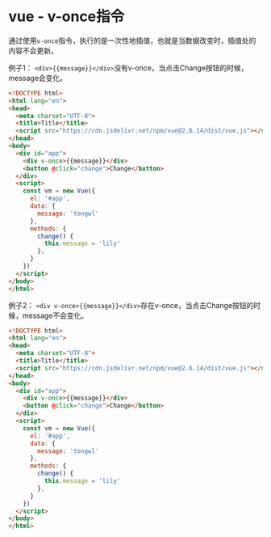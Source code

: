 # vue - v-once指令

通过使用`v-once`指令，执行的是一次性地插值，也就是当数据改变时，插值处的内容不会更新。

例子1：
`<div>{{message}}</div>`没有v-once，当点击Change按钮的时候，message会变化。

```html
<!DOCTYPE html>
<html lang="en">
<head>
  <meta charset="UTF-8">
  <title>Title</title>
  <script src="https://cdn.jsdelivr.net/npm/vue@2.6.14/dist/vue.js"></script>
</head>
<body>
  <div id="app">
    <div v-once>{{message}}</div>
    <button @click="change">Change</button>
  </div>
  <script>
    const vm = new Vue({
      el: '#app',
      data: {
        message: 'tongwl'
      },
      methods: {
        change() {
          this.message = 'lily'
        },
      }
    })
  </script>
</body>
</html>
```

例子2：
`<div v-once>{{message}}</div>`存在v-once，当点击Change按钮的时候，message不会变化。

```html
<!DOCTYPE html>
<html lang="en">
<head>
  <meta charset="UTF-8">
  <title>Title</title>
  <script src="https://cdn.jsdelivr.net/npm/vue@2.6.14/dist/vue.js"></script>
</head>
<body>
  <div id="app">
    <div v-once>{{message}}</div>
    <button @click="change">Change</button>
  </div>
  <script>
    const vm = new Vue({
      el: '#app',
      data: {
        message: 'tongwl'
      },
      methods: {
        change() {
          this.message = 'lily'
        },
      }
    })
  </script>
</body>
</html>
```

